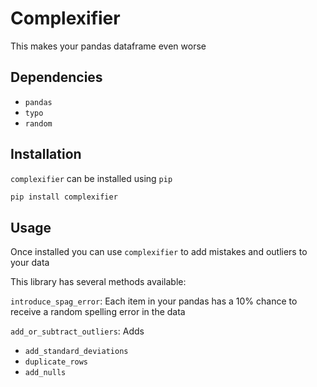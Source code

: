 # Complexifier

This makes your pandas dataframe even worse

## Dependencies

- `pandas`
- `typo`
- `random`

## Installation

`complexifier` can be installed using `pip`

```sh
pip install complexifier
```

## Usage

Once installed you can use `complexifier` to add mistakes and outliers to your data

This library has several methods available:

`introduce_spag_error`: Each item in your pandas has a 10% chance to receive a random spelling error in the data
  
`add_or_subtract_outliers`: Adds 
- `add_standard_deviations`
- `duplicate_rows`
- `add_nulls`